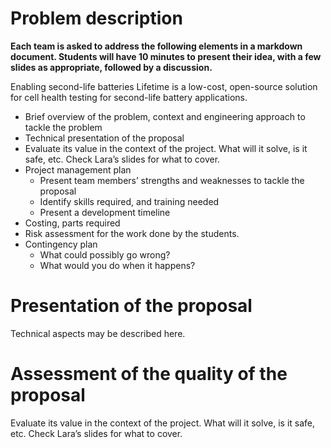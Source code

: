 # Problem description

**Each team is asked to address the following elements in a markdown document. Students will have 10 minutes to present their idea, with a few slides as appropriate, followed by a discussion.**

Enabling second-life batteries
Lifetime is a low-cost, open-source solution for cell health testing for second-life battery applications.

- Brief overview of the problem, context and engineering approach to tackle the problem
- Technical presentation of the proposal
- Evaluate its value in the context of the project. What will it solve, is it safe, etc. Check Lara’s slides for what to cover. 
- Project management plan
  - Present team members’ strengths and weaknesses to tackle the proposal
  - Identify skills required, and training needed
  - Present a development timeline
- Costing, parts required
- Risk assessment for the work done by the students.
- Contingency plan
  - What could possibly go wrong?
  - What would you do when it happens?

# Presentation of the proposal

Technical aspects may be described here.

# Assessment of the quality of the proposal

Evaluate its value in the context of the project. What will it solve, is it safe, etc. Check Lara’s slides for what to cover.



